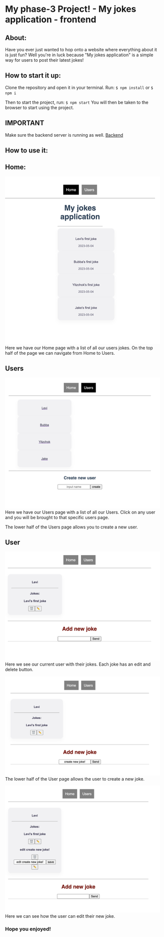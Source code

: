 # My phase-3 Project! - My jokes application - frontend

## About:
Have you ever just wanted to hop onto a website where everything about it is just fun?
Well you're in luck because "My jokes application" is a simple way for users to post their latest jokes!

## How to start it up:
Clone the repository and open it in your terminal. 
Run:
 `$ npm install` or `$ npm i`

Then to start the project, run:
`$ npm start` 
You will then be taken to the browser to start using the project.

## IMPORTANT
Make sure the backend server is running as well.
[Backend](https://github.com/learn-co-curriculum/phase-3-sinatra-react-project)

## How to use it:

## Home:
![image](public/image_1.png)
Here we have our Home page with a list of all our users jokes.
On the top half of the page we can navigate from Home to Users.

## Users
![image](public/image_2.png)
Here we have our Users page with a list of all our Users. Click on any user and you will be brought to that specific users page.

The lower half of the Users page allows you to create a new user.

## User
![image](public/image_3.png)
Here we see our current user with their jokes. Each joke has an edit and delete button.

![image](public/image_4.png)
The lower half of the User page allows the user to create a new joke.

![image](public/image_5.png)
Here we can see how the user can edit their new joke.

### Hope you enjoyed!



